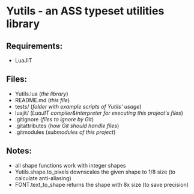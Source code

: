 Yutils - an ASS typeset utilities library
=========================================
Requirements:
-------------
* LuaJIT

Files:
------
* Yutils.lua (*the library*)
* README.md (*this file*)
* tests/ (*folder with example scripts of Yutils' usage*)
* luajit/ (*LuaJIT compiler&interpreter for executing this project's files*)
* .gitignore (*files to ignore by Git*)
* .gitattributes (*how Git should handle files*)
* .gitmodules (*submodules of this project*)

Notes:
------
* all shape functions work with integer shapes
* Yutils.shape.to_pixels downscales the given shape to 1/8 size (to calculate anti-aliasing)
* FONT.text_to_shape returns the shape with 8x size (to save precision)